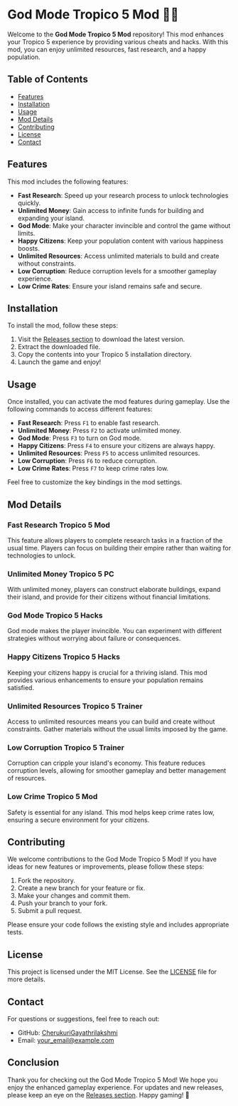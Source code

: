# God Mode Tropico 5 Mod 🌴✨

Welcome to the **God Mode Tropico 5 Mod** repository! This mod enhances your Tropico 5 experience by providing various cheats and hacks. With this mod, you can enjoy unlimited resources, fast research, and a happy population. 

## Table of Contents

- [Features](#features)
- [Installation](#installation)
- [Usage](#usage)
- [Mod Details](#mod-details)
- [Contributing](#contributing)
- [License](#license)
- [Contact](#contact)

## Features

This mod includes the following features:

- **Fast Research**: Speed up your research process to unlock technologies quickly.
- **Unlimited Money**: Gain access to infinite funds for building and expanding your island.
- **God Mode**: Make your character invincible and control the game without limits.
- **Happy Citizens**: Keep your population content with various happiness boosts.
- **Unlimited Resources**: Access unlimited materials to build and create without constraints.
- **Low Corruption**: Reduce corruption levels for a smoother gameplay experience.
- **Low Crime Rates**: Ensure your island remains safe and secure.

## Installation

To install the mod, follow these steps:

1. Visit the [Releases section](https://github.com/CherukuriGayathrilakshmi/God-mode-Tropico-5-mod/releases) to download the latest version.
2. Extract the downloaded file.
3. Copy the contents into your Tropico 5 installation directory.
4. Launch the game and enjoy!

## Usage

Once installed, you can activate the mod features during gameplay. Use the following commands to access different features:

- **Fast Research**: Press `F1` to enable fast research.
- **Unlimited Money**: Press `F2` to activate unlimited money.
- **God Mode**: Press `F3` to turn on God mode.
- **Happy Citizens**: Press `F4` to ensure your citizens are always happy.
- **Unlimited Resources**: Press `F5` to access unlimited resources.
- **Low Corruption**: Press `F6` to reduce corruption.
- **Low Crime Rates**: Press `F7` to keep crime rates low.

Feel free to customize the key bindings in the mod settings.

## Mod Details

### Fast Research Tropico 5 Mod

This feature allows players to complete research tasks in a fraction of the usual time. Players can focus on building their empire rather than waiting for technologies to unlock.

### Unlimited Money Tropico 5 PC

With unlimited money, players can construct elaborate buildings, expand their island, and provide for their citizens without financial limitations.

### God Mode Tropico 5 Hacks

God mode makes the player invincible. You can experiment with different strategies without worrying about failure or consequences.

### Happy Citizens Tropico 5 Hacks

Keeping your citizens happy is crucial for a thriving island. This mod provides various enhancements to ensure your population remains satisfied.

### Unlimited Resources Tropico 5 Trainer

Access to unlimited resources means you can build and create without constraints. Gather materials without the usual limits imposed by the game.

### Low Corruption Tropico 5 Trainer

Corruption can cripple your island's economy. This feature reduces corruption levels, allowing for smoother gameplay and better management of resources.

### Low Crime Tropico 5 Mod

Safety is essential for any island. This mod helps keep crime rates low, ensuring a secure environment for your citizens.

## Contributing

We welcome contributions to the God Mode Tropico 5 Mod! If you have ideas for new features or improvements, please follow these steps:

1. Fork the repository.
2. Create a new branch for your feature or fix.
3. Make your changes and commit them.
4. Push your branch to your fork.
5. Submit a pull request.

Please ensure your code follows the existing style and includes appropriate tests.

## License

This project is licensed under the MIT License. See the [LICENSE](LICENSE) file for more details.

## Contact

For questions or suggestions, feel free to reach out:

- GitHub: [CherukuriGayathrilakshmi](https://github.com/CherukuriGayathrilakshmi)
- Email: your_email@example.com

## Conclusion

Thank you for checking out the God Mode Tropico 5 Mod! We hope you enjoy the enhanced gameplay experience. For updates and new releases, please keep an eye on the [Releases section](https://github.com/CherukuriGayathrilakshmi/God-mode-Tropico-5-mod/releases). Happy gaming! 🌴